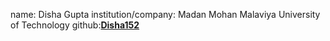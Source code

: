 name: Disha Gupta
institution/company: Madan Mohan Malaviya University of Technology
github:[**Disha152**](https://github.com/Disha152)